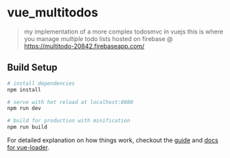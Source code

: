 # vue_multitodos

> my implementation of a more complex todosmvc in vuejs
> this is where you manage _multiple_ todo lists
> hosted on firebase @ https://multitodo-20842.firebaseapp.com/

## Build Setup

``` bash
# install dependencies
npm install

# serve with hot reload at localhost:8080
npm run dev

# build for production with minification
npm run build
```

For detailed explanation on how things work, checkout the [guide](http://vuejs-templates.github.io/webpack/) and [docs for vue-loader](http://vuejs.github.io/vue-loader).
